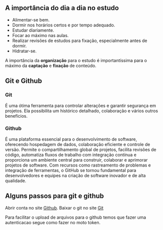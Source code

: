 ## A importância do dia a dia no estudo

- Alimentar-se bem.
- Dormir nos horários certos e por tempo adequado.
- Estudar diariamente.
- Focar ao máximo nas aulas.
- Realizar revisões de estudos para fixação, especialmente antes de dormir.
- Hidratar-se.


A importância da **organização** para o estudo é importantíssima para o máximo da **captação** e **fixação** de conteúdo.


## Git e Github

### Git

É uma ótima ferramenta para controlar alterações e garantir segurança em projetos. Ela possibilita um histórico detalhado, colaboração e vários outros benefícios.

### Github

É uma plataforma essencial para o desenvolvimento de software, oferecendo hospedagem de dados, colaboração eficiente e controle de versão. Permite o compartilhamento global de projetos, facilita revisões de código, automatiza fluxos de trabalho com integração contínua e proporciona um ambiente central para construir, colaborar e aprimorar projetos de software. Com recursos como rastreamento de problemas e integração de ferramentas, o GitHub se tornou fundamental para desenvolvedores e equipes na criação de software inovador e de alta qualidade.

## Alguns passos para git e github


Abrir conta no site [Github](https://github.com).
Baixar o git no site [Git](https://git-scm.com)

Para facilitar o upload de arquivos para o github temos que fazer uma autenticacao segue como fazer no moto token.
